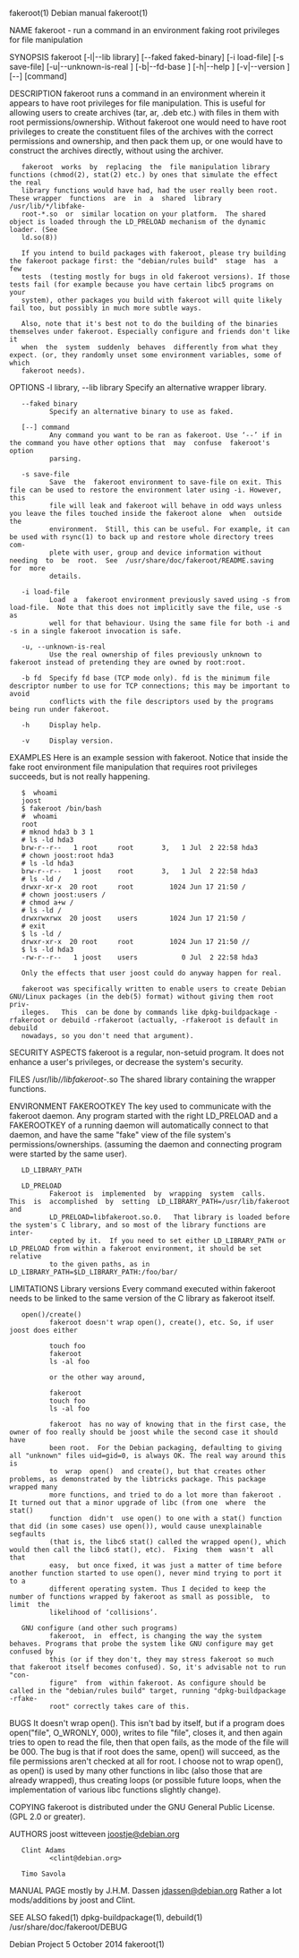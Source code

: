 fakeroot(1)                                                        Debian manual                                                       fakeroot(1)

NAME
       fakeroot - run a command in an environment faking root privileges for file manipulation

SYNOPSIS
       fakeroot  [-l|--lib  library]  [--faked  faked-binary]  [-i  load-file] [-s save-file] [-u|--unknown-is-real ] [-b|--fd-base ] [-h|--help ]
       [-v|--version ] [--] [command]

DESCRIPTION
       fakeroot runs a command in an environment wherein it appears to have root privileges for file manipulation.  This is  useful  for  allowing
       users  to create archives (tar, ar, .deb etc.) with files in them with root permissions/ownership.  Without fakeroot one would need to have
       root privileges to create the constituent files of the archives with the correct permissions and ownership, and then pack them up,  or  one
       would have to construct the archives directly, without using the archiver.

       fakeroot  works  by  replacing  the  file manipulation library functions (chmod(2), stat(2) etc.) by ones that simulate the effect the real
       library functions would have had, had the user really been root. These wrapper  functions  are  in  a  shared  library  /usr/lib/*/libfake‐
       root-*.so  or  similar location on your platform.  The shared object is loaded through the LD_PRELOAD mechanism of the dynamic loader. (See
       ld.so(8))

       If you intend to build packages with fakeroot, please try building the fakeroot package first: the "debian/rules build"  stage  has  a  few
       tests  (testing mostly for bugs in old fakeroot versions). If those tests fail (for example because you have certain libc5 programs on your
       system), other packages you build with fakeroot will quite likely fail too, but possibly in much more subtle ways.

       Also, note that it's best not to do the building of the binaries themselves under fakeroot. Especially configure and friends don't like  it
       when  the  system  suddenly  behaves  differently from what they expect. (or, they randomly unset some environment variables, some of which
       fakeroot needs).

OPTIONS
       -l library, --lib library
              Specify an alternative wrapper library.

       --faked binary
              Specify an alternative binary to use as faked.

       [--] command
              Any command you want to be ran as fakeroot. Use ‘--’ if in the command you have other options that  may  confuse  fakeroot's  option
              parsing.

       -s save-file
              Save  the  fakeroot environment to save-file on exit. This file can be used to restore the environment later using -i. However, this
              file will leak and fakeroot will behave in odd ways unless you leave the files touched inside the fakeroot alone  when  outside  the
              environment.  Still, this can be useful. For example, it can be used with rsync(1) to back up and restore whole directory trees com‐
              plete with user, group and device information without  needing  to  be  root.  See  /usr/share/doc/fakeroot/README.saving  for  more
              details.

       -i load-file
              Load  a  fakeroot environment previously saved using -s from load-file.  Note that this does not implicitly save the file, use -s as
              well for that behaviour. Using the same file for both -i and -s in a single fakeroot invocation is safe.

       -u, --unknown-is-real
              Use the real ownership of files previously unknown to fakeroot instead of pretending they are owned by root:root.

       -b fd  Specify fd base (TCP mode only). fd is the minimum file descriptor number to use for TCP connections; this may be important to avoid
              conflicts with the file descriptors used by the programs being run under fakeroot.

       -h     Display help.

       -v     Display version.

EXAMPLES
       Here  is  an  example  session with fakeroot.  Notice that inside the fake root environment file manipulation that requires root privileges
       succeeds, but is not really happening.

       $  whoami
       joost
       $ fakeroot /bin/bash
       #  whoami
       root
       # mknod hda3 b 3 1
       # ls -ld hda3
       brw-r--r--   1 root     root       3,   1 Jul  2 22:58 hda3
       # chown joost:root hda3
       # ls -ld hda3
       brw-r--r--   1 joost    root       3,   1 Jul  2 22:58 hda3
       # ls -ld /
       drwxr-xr-x  20 root     root         1024 Jun 17 21:50 /
       # chown joost:users /
       # chmod a+w /
       # ls -ld /
       drwxrwxrwx  20 joost    users        1024 Jun 17 21:50 /
       # exit
       $ ls -ld /
       drwxr-xr-x  20 root     root         1024 Jun 17 21:50 //
       $ ls -ld hda3
       -rw-r--r--   1 joost    users           0 Jul  2 22:58 hda3

       Only the effects that user joost could do anyway happen for real.

       fakeroot was specifically written to enable users to create Debian GNU/Linux packages (in the deb(5) format) without giving them root priv‐
       ileges.   This  can be done by commands like dpkg-buildpackage -rfakeroot or debuild -rfakeroot (actually, -rfakeroot is default in debuild
       nowadays, so you don't need that argument).

SECURITY ASPECTS
       fakeroot is a regular, non-setuid program. It does not enhance a user's privileges, or decrease the system's security.

FILES
       /usr/lib/*/libfakeroot-*.so The shared library containing the wrapper functions.

ENVIRONMENT
       FAKEROOTKEY
              The key used to communicate with the fakeroot daemon. Any program started with the right LD_PRELOAD and a FAKEROOTKEY of  a  running
              daemon  will  automatically  connect  to  that  daemon,  and  have the same "fake" view of the file system's permissions/ownerships.
              (assuming the daemon and connecting program were started by the same user).

       LD_LIBRARY_PATH

       LD_PRELOAD
              Fakeroot is  implemented  by  wrapping  system  calls.   This  is  accomplished  by  setting  LD_LIBRARY_PATH=/usr/lib/fakeroot  and
              LD_PRELOAD=libfakeroot.so.0.   That library is loaded before the system's C library, and so most of the library functions are inter‐
              cepted by it.  If you need to set either LD_LIBRARY_PATH or LD_PRELOAD from within a fakeroot environment, it should be set relative
              to the given paths, as in LD_LIBRARY_PATH=$LD_LIBRARY_PATH:/foo/bar/

LIMITATIONS
       Library versions
              Every command executed within fakeroot needs to be linked to the same version of the C library as fakeroot itself.

       open()/create()
              fakeroot doesn't wrap open(), create(), etc. So, if user joost does either

              touch foo
              fakeroot
              ls -al foo

              or the other way around,

              fakeroot
              touch foo
              ls -al foo

              fakeroot  has no way of knowing that in the first case, the owner of foo really should be joost while the second case it should have
              been root.  For the Debian packaging, defaulting to giving all "unknown" files uid=gid=0, is always OK. The real way around this  is
              to  wrap  open()  and create(), but that creates other problems, as demonstrated by the libtricks package. This package wrapped many
              more functions, and tried to do a lot more than fakeroot .  It turned out that a minor upgrade of libc (from one  where  the  stat()
              function  didn't  use open() to one with a stat() function that did (in some cases) use open()), would cause unexplainable segfaults
              (that is, the libc6 stat() called the wrapped open(), which would then call the libc6 stat(), etc).  Fixing  them  wasn't  all  that
              easy,  but once fixed, it was just a matter of time before another function started to use open(), never mind trying to port it to a
              different operating system. Thus I decided to keep the number of functions wrapped by fakeroot as small as possible,  to  limit  the
              likelihood of ‘collisions’.

       GNU configure (and other such programs)
              fakeroot,  in  effect, is changing the way the system behaves. Programs that probe the system like GNU configure may get confused by
              this (or if they don't, they may stress fakeroot so much that fakeroot itself becomes confused). So, it's advisable not to run "con‐
              figure"  from  within fakeroot. As configure should be called in the "debian/rules build" target, running "dpkg-buildpackage -rfake‐
              root" correctly takes care of this.

BUGS
       It doesn't wrap open(). This isn't bad by itself, but if a program does open("file", O_WRONLY, 000), writes to file "file", closes it,  and
       then  again  tries  to  open  to read the file, then that open fails, as the mode of the file will be 000. The bug is that if root does the
       same, open() will succeed, as the file permissions aren't checked at all for root. I choose not to wrap open(), as open() is used  by  many
       other  functions  in  libc (also those that are already wrapped), thus creating loops (or possible future loops, when the implementation of
       various libc functions slightly change).

COPYING
       fakeroot is distributed under the GNU General Public License.  (GPL 2.0 or greater).

AUTHORS
       joost witteveen
              <joostje@debian.org>

       Clint Adams
              <clint@debian.org>

       Timo Savola

MANUAL PAGE
       mostly by J.H.M. Dassen <jdassen@debian.org> Rather a lot mods/additions by joost and Clint.

SEE ALSO
       faked(1) dpkg-buildpackage(1), debuild(1) /usr/share/doc/fakeroot/DEBUG

Debian Project                                                    5 October 2014                                                       fakeroot(1)

